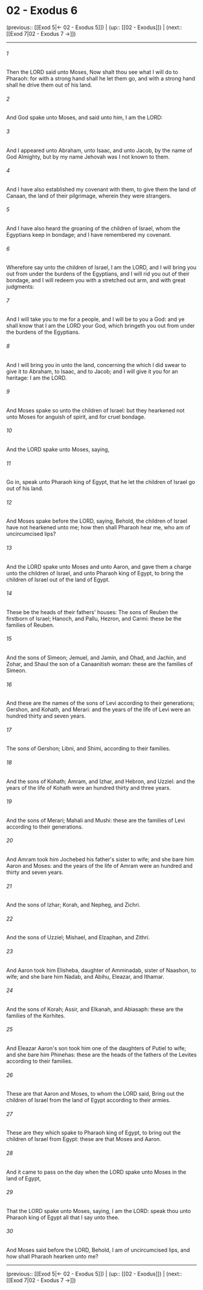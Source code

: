 # 02 - Exodus 6

(previous:: [[Exod 5|← 02 - Exodus 5]]) | (up:: [[02 - Exodus]]) | (next:: [[Exod 7|02 - Exodus 7 →]])

***


###### 1 
Then the LORD said unto Moses, Now shalt thou see what I will do to Pharaoh: for with a strong hand shall he let them go, and with a strong hand shall he drive them out of his land. 

###### 2 
And God spake unto Moses, and said unto him, I am the LORD: 

###### 3 
And I appeared unto Abraham, unto Isaac, and unto Jacob, by the name of God Almighty, but by my name Jehovah was I not known to them. 

###### 4 
And I have also established my covenant with them, to give them the land of Canaan, the land of their pilgrimage, wherein they were strangers. 

###### 5 
And I have also heard the groaning of the children of Israel, whom the Egyptians keep in bondage; and I have remembered my covenant. 

###### 6 
Wherefore say unto the children of Israel, I am the LORD, and I will bring you out from under the burdens of the Egyptians, and I will rid you out of their bondage, and I will redeem you with a stretched out arm, and with great judgments: 

###### 7 
And I will take you to me for a people, and I will be to you a God: and ye shall know that I am the LORD your God, which bringeth you out from under the burdens of the Egyptians. 

###### 8 
And I will bring you in unto the land, concerning the which I did swear to give it to Abraham, to Isaac, and to Jacob; and I will give it you for an heritage: I am the LORD. 

###### 9 
And Moses spake so unto the children of Israel: but they hearkened not unto Moses for anguish of spirit, and for cruel bondage. 

###### 10 
And the LORD spake unto Moses, saying, 

###### 11 
Go in, speak unto Pharaoh king of Egypt, that he let the children of Israel go out of his land. 

###### 12 
And Moses spake before the LORD, saying, Behold, the children of Israel have not hearkened unto me; how then shall Pharaoh hear me, who am of uncircumcised lips? 

###### 13 
And the LORD spake unto Moses and unto Aaron, and gave them a charge unto the children of Israel, and unto Pharaoh king of Egypt, to bring the children of Israel out of the land of Egypt. 

###### 14 
These be the heads of their fathers' houses: The sons of Reuben the firstborn of Israel; Hanoch, and Pallu, Hezron, and Carmi: these be the families of Reuben. 

###### 15 
And the sons of Simeon; Jemuel, and Jamin, and Ohad, and Jachin, and Zohar, and Shaul the son of a Canaanitish woman: these are the families of Simeon. 

###### 16 
And these are the names of the sons of Levi according to their generations; Gershon, and Kohath, and Merari: and the years of the life of Levi were an hundred thirty and seven years. 

###### 17 
The sons of Gershon; Libni, and Shimi, according to their families. 

###### 18 
And the sons of Kohath; Amram, and Izhar, and Hebron, and Uzziel: and the years of the life of Kohath were an hundred thirty and three years. 

###### 19 
And the sons of Merari; Mahali and Mushi: these are the families of Levi according to their generations. 

###### 20 
And Amram took him Jochebed his father's sister to wife; and she bare him Aaron and Moses: and the years of the life of Amram were an hundred and thirty and seven years. 

###### 21 
And the sons of Izhar; Korah, and Nepheg, and Zichri. 

###### 22 
And the sons of Uzziel; Mishael, and Elzaphan, and Zithri. 

###### 23 
And Aaron took him Elisheba, daughter of Amminadab, sister of Naashon, to wife; and she bare him Nadab, and Abihu, Eleazar, and Ithamar. 

###### 24 
And the sons of Korah; Assir, and Elkanah, and Abiasaph: these are the families of the Korhites. 

###### 25 
And Eleazar Aaron's son took him one of the daughters of Putiel to wife; and she bare him Phinehas: these are the heads of the fathers of the Levites according to their families. 

###### 26 
These are that Aaron and Moses, to whom the LORD said, Bring out the children of Israel from the land of Egypt according to their armies. 

###### 27 
These are they which spake to Pharaoh king of Egypt, to bring out the children of Israel from Egypt: these are that Moses and Aaron. 

###### 28 
And it came to pass on the day when the LORD spake unto Moses in the land of Egypt, 

###### 29 
That the LORD spake unto Moses, saying, I am the LORD: speak thou unto Pharaoh king of Egypt all that I say unto thee. 

###### 30 
And Moses said before the LORD, Behold, I am of uncircumcised lips, and how shall Pharaoh hearken unto me?

***

(previous:: [[Exod 5|← 02 - Exodus 5]]) | (up:: [[02 - Exodus]]) | (next:: [[Exod 7|02 - Exodus 7 →]])
